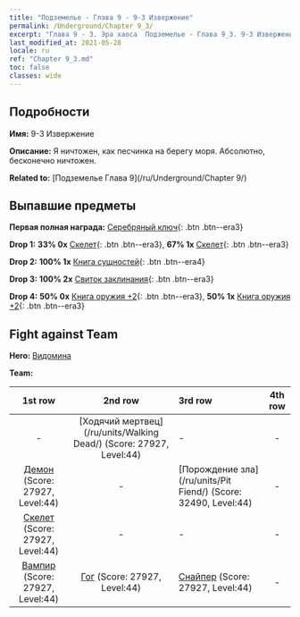 ```yaml
---
title: "Подземелье - Глава 9 - 9-3 Извержение"
permalink: /Underground/Chapter 9_3/
excerpt: "Глава 9 - 3. Эра хаоса  Подземелье - Глава 9_3. 9-3 Извержение"
last_modified_at: 2021-05-28
locale: ru
ref: "Chapter 9_3.md"
toc: false
classes: wide
---
```


## Подробности

 **Имя:** 9-3 Извержение

 **Описание:** Я ничтожен, как песчинка на берегу моря. Абсолютно, бесконечно ничтожен.

 **Related to:** [Подземелье Глава 9](/ru/Underground/Chapter 9/)

## Выпавшие предметы

 **Первая полная награда:** [Серебряный ключ](/ItemsRU/con_693/){: .btn .btn--era3}

 **Drop 1:** **33% 0x** [Скелет](/ItemsRU/unt_208/){: .btn .btn--era3}, **67% 1x** [Скелет](/ItemsRU/unt_208/){: .btn .btn--era3}

 **Drop 2:** **100% 1x** [Книга сущностей](/ItemsRU/mat_39/){: .btn .btn--era4}

 **Drop 3:** **100% 2x** [Свиток заклинания](/ItemsRU/con_694/){: .btn .btn--era3}

 **Drop 4:** **50% 0x** [Книга оружия +2](/ItemsRU/mat_32/){: .btn .btn--era3}, **50% 1x** [Книга оружия +2](/ItemsRU/mat_32/){: .btn .btn--era3}


## Fight against Team
 **Hero:** [Видомина](/ru/heroes/Vidomina/)

 **Team:**


  | 1st row | 2nd row | 3rd row | 4th row |
  |:----:|:----:|:----|:----:|
  | - | [Ходячий мертвец](/ru/units/Walking Dead/) (Score: 27927, Level:44)  | - | - |
  | [Демон](/ru/units/Demon/) (Score: 27927, Level:44)  | - | [Порождение зла](/ru/units/Pit Fiend/) (Score: 32490, Level:44)  | - |
  | [Скелет](/ru/units/Skeleton/) (Score: 27927, Level:44)  | - | - | - |
  | [Вампир](/ru/units/Vampire/) (Score: 27927, Level:44)  | [Гог](/ru/units/Gog/) (Score: 27927, Level:44)  | [Снайпер](/ru/units/Sharpshooter/) (Score: 27927, Level:44)  | - |


